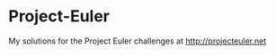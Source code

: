 Project-Euler
=============

My solutions for the Project Euler challenges at http://projecteuler.net
